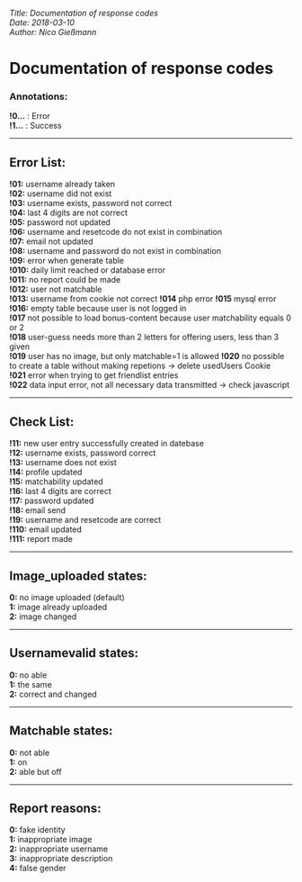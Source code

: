 *Title: Documentation of response codes  
Date: 2018-03-10  
Author: Nico Gießmann*

# Documentation of response codes
### Annotations:
**!0...** : Error  
**!1...** : Success

***
## Error List:

**!01:** username already taken  
**!02:** username did not exist  
**!03:** username exists, password not correct  
**!04:** last 4 digits are not correct  
**!05:** password not updated  
**!06:** username and resetcode do not exist in combination  
**!07:** email not updated  
**!08:** username and password do not exist in combination  
**!09:** error when generate table  
**!010:** daily limit reached or database error  
**!011:** no report could be made  
**!012:** user not matchable  
**!013:** username from cookie not correct
**!014** php error
**!015** mysql error
**!016:** empty table because user is not logged in  
**!017** not possible to load bonus-content because user matchability equals 0 or 2  
**!018** user-guess needs more than 2 letters for offering users, less than 3 given  
**!019** user has no image, but only matchable=1 is allowed
**!020** no possible to create a table without making repetions -> delete usedUsers Cookie  
**!021** error when trying to get friendlist entries  
**!022** data input error, not all necessary data transmitted -> check javascript 

***
## Check List:

**!11:** new user entry successfully created in datebase  
**!12:** username exists, password correct  
**!13:** username does not exist  
**!14:** profile updated  
**!15:** matchability updated  
**!16:** last 4 digits are correct  
**!17:** password updated  
**!18:** email send  
**!19:** username and resetcode are correct  
**!110:** email updated  
**!111:** report made  

***
## Image_uploaded states:

**0:** no image uploaded (default)  
**1:** image already uploaded  
**2:** image changed  

***
## Usernamevalid states:

**0:** no able  
**1:** the same  
**2:** correct and changed

***
## Matchable states:

**0:** not able  
**1:** on  
**2:** able but off

***
## Report reasons:

**0:** fake identity  
**1:** inappropriate image  
**2:** inappropriate username  
**3:** inappropriate description  
**4:** false gender
